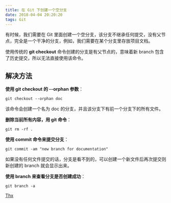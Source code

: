 ```yaml
---
title: 在 Git 下创建一个空分支
date: 2018-04-04 20:20:20
tags: Git
---
```


有时候，我们需要在 Git 里面创建一个空分支，该分支不继承任何提交，没有父节点，完全是一个干净的分支，例如，我们需要在某个分支里存放项目文档。

使用传统的 **git checkout** 命令创建的分支是有父节点的，意味着新 branch 包含了历史提交，所以无法直接使用该命令。

## 解决方法

**使用 git checkout 的 --orphan 参数**：<!--more-->

```shell
git checkout --orphan doc
```

该命令会创建一个名为 doc 的分支，并且该分支下有前一个分支下的所有文件。

**删除当前所有内容，用 git 命令**：

```shell
git rm -rf .
```

**使用 commit 命令来提交分支**：

```shell
git commit -am "new branch for documentation"
```

如果没有任何文件提交的话，分支是看不到的，可以创建一个新文件后再次提交则新创建的 branch 就会显示出来。

**使用 branch 来查看分支是否创建成功**：

```shell
git branch -a
```

[Thx](https://segmentfault.com/a/1190000004931751)